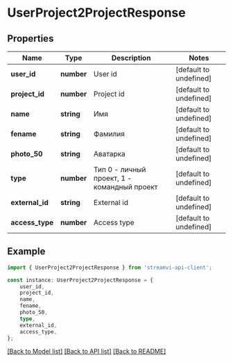 # UserProject2ProjectResponse


## Properties

Name | Type | Description | Notes
------------ | ------------- | ------------- | -------------
**user_id** | **number** | User id | [default to undefined]
**project_id** | **number** | Project id | [default to undefined]
**name** | **string** | Имя | [default to undefined]
**fename** | **string** | Фамилия | [default to undefined]
**photo_50** | **string** | Аватарка | [default to undefined]
**type** | **number** | Тип 0 - личный проект, 1 - командный проект | [default to undefined]
**external_id** | **string** | External id | [default to undefined]
**access_type** | **number** | Access type | [default to undefined]

## Example

```typescript
import { UserProject2ProjectResponse } from 'streamvi-api-client';

const instance: UserProject2ProjectResponse = {
    user_id,
    project_id,
    name,
    fename,
    photo_50,
    type,
    external_id,
    access_type,
};
```

[[Back to Model list]](../README.md#documentation-for-models) [[Back to API list]](../README.md#documentation-for-api-endpoints) [[Back to README]](../README.md)
